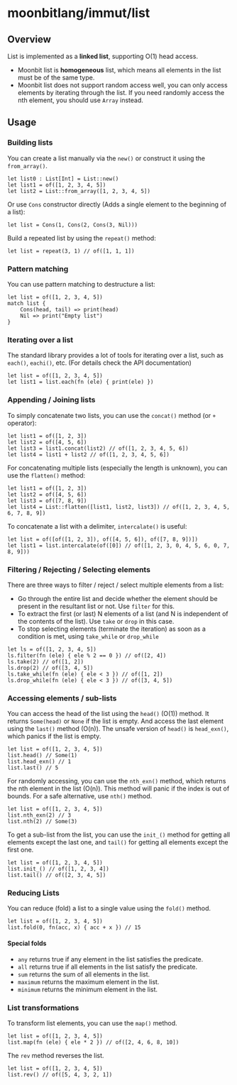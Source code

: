 # moonbitlang/immut/list

## Overview

List is implemented as a **linked list**, supporting O(1) head access.
- Moonbit list is **homogeneous** list, which means all elements in the list must be of the same type.
- Moonbit list does not support random access well, you can only access elements by iterating through the list. If you need randomly access the nth element, you should use `Array` instead.

## Usage

### Building lists 
You can create a list manually via the `new()` or construct it using the `from_array()`.
```moonbit
let list0 : List[Int] = List::new()
let list1 = of([1, 2, 3, 4, 5])
let list2 = List::from_array([1, 2, 3, 4, 5])
```

Or use `Cons` constructor directly (Adds a single element to the beginning of a list):
```moonbit
let list = Cons(1, Cons(2, Cons(3, Nil)))
```

Build a repeated list by using the `repeat()` method:
```moonbit
let list = repeat(3, 1) // of([1, 1, 1])
```

### Pattern matching
You can use pattern matching to destructure a list:
```moonbit
let list = of([1, 2, 3, 4, 5])
match list {
    Cons(head, tail) => print(head)
    Nil => print("Empty list")
}
```

### Iterating over a list
The standard library provides a lot of tools for iterating over a list, such as `each()`, `eachi()`, etc. (For details check the API documentation)
```moonbit
let list = of([1, 2, 3, 4, 5])
let list1 = list.each(fn (ele) { print(ele) }) 
```

### Appending / Joining lists
To simply concatenate two lists, you can use the `concat()` method (or `+` operator):
```moonbit
let list1 = of([1, 2, 3])
let list2 = of([4, 5, 6])
let list3 = list1.concat(list2) // of([1, 2, 3, 4, 5, 6])
let list4 = list1 + list2 // of([1, 2, 3, 4, 5, 6])
```

For concatenating multiple lists (especially the length is unknown), you can use the `flatten()` method:
```moonbit
let list1 = of([1, 2, 3])
let list2 = of([4, 5, 6])
let list3 = of([7, 8, 9])
let list4 = List::flatten([list1, list2, list3]) // of([1, 2, 3, 4, 5, 6, 7, 8, 9])
```

To concatenate a list with a delimiter, `intercalate()` is useful:
```moonbit
let list = of([of([1, 2, 3]), of([4, 5, 6]), of([7, 8, 9])])
let list1 = list.intercalate(of([0]) // of([1, 2, 3, 0, 4, 5, 6, 0, 7, 8, 9]))
```

### Filtering / Rejecting / Selecting elements
There are three ways to filter / reject / select multiple elements from a list:
- Go through the entire list and decide whether the element should be present in the resultant list or not. Use `filter` for this.
- To extract the first (or last) N elements of a list (and N is independent of the contents of the list). Use `take` or `drop` in this case.
- To stop selecting elements (terminate the iteration) as soon as a condition is met, using `take_while` or `drop_while`

```moonbit
let ls = of([1, 2, 3, 4, 5])
ls.filter(fn (ele) { ele % 2 == 0 }) // of([2, 4])
ls.take(2) // of([1, 2])
ls.drop(2) // of([3, 4, 5])
ls.take_while(fn (ele) { ele < 3 }) // of([1, 2])
ls.drop_while(fn (ele) { ele < 3 }) // of([3, 4, 5])
```

### Accessing elements / sub-lists
You can access the head of the list using the `head()` (O(1)) method. It returns `Some(head)` or `None` if the list is empty.
And access the last element using the `last()` method (O(n)). The unsafe version of `head()` is `head_exn()`, which panics if the list is empty.
```moonbit
let list = of([1, 2, 3, 4, 5])
list.head() // Some(1)
list.head_exn() // 1
list.last() // 5
```

For randomly accessing, you can use the `nth_exn()` method, which returns the nth element in the list (O(n)). 
This method will panic if the index is out of bounds. For a safe alternative, use `nth()` method.
```moonbit
let list = of([1, 2, 3, 4, 5])
list.nth_exn(2) // 3
list.nth(2) // Some(3)
```

To get a sub-list from the list, you can use the `init_()` method for getting all elements except the last one, and `tail()` for getting all elements except the first one.
```moonbit
let list = of([1, 2, 3, 4, 5])
list.init_() // of([1, 2, 3, 4])
list.tail() // of([2, 3, 4, 5])
```

### Reducing Lists
You can reduce (fold) a list to a single value using the `fold()` method.
```moonbit
let list = of([1, 2, 3, 4, 5])
list.fold(0, fn(acc, x) { acc + x }) // 15
```

#### Special folds
- `any` returns true if any element in the list satisfies the predicate.
- `all` returns true if all elements in the list satisfy the predicate.
- `sum` returns the sum of all elements in the list.
- `maximum` returns the maximum element in the list.
- `minimum` returns the minimum element in the list.

### List transformations
To transform list elements, you can use the `map()` method.
```moonbit
let list = of([1, 2, 3, 4, 5])
list.map(fn (ele) { ele * 2 }) // of([2, 4, 6, 8, 10])
```

The `rev` method reverses the list.
```moonbit
let list = of([1, 2, 3, 4, 5])
list.rev() // of([5, 4, 3, 2, 1])
```